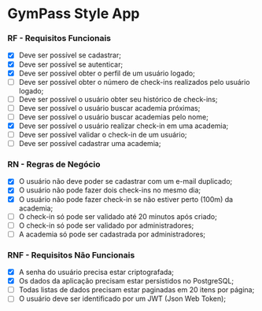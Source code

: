 # GymPass Style App

### RF - Requisitos Funcionais

- [x] Deve ser possível se cadastrar;
- [x] Deve ser possível se autenticar;
- [x] Deve ser possível obter o perfil de um usuário logado;
- [ ] Deve ser possível obter o número de check-ins realizados pelo usuário logado;
- [ ] Deve ser possível o usuário obter seu histórico de check-ins;
- [ ] Deve ser possível o usuário buscar academia próximas;
- [ ] Deve ser possível o usuário buscar academias pelo nome;
- [x] Deve ser possível o usuário realizar check-in em uma academia;
- [ ] Deve ser possível validar o check-in de um usuário;
- [ ] Deve ser possível cadastrar uma academia;

### RN - Regras de Negócio

- [x] O usuário não deve poder se cadastrar com um e-mail duplicado;
- [x] O usuário não pode fazer dois check-ins no mesmo dia;
- [x] O usuário não pode fazer check-in se não estiver perto (100m) da academia;
- [ ] O check-in só pode ser validado até 20 minutos após criado;
- [ ] O check-in só pode ser validado por administradores;
- [ ] A academia só pode ser cadastrada por administradores;

### RNF - Requisitos Não Funcionais

- [x] A senha do usuário precisa estar criptografada;
- [x] Os dados da aplicação precisam estar persistidos no PostgreSQL;
- [ ] Todas listas de dados precisam estar paginadas em 20 itens por página;
- [ ] O usuário deve ser identificado por um JWT (Json Web Token);
